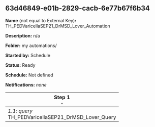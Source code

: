 ## 63d46849-e01b-2829-cacb-6e77b67f6b34

**Name** (not equal to External Key)**:** TH_PEDVaricellaSEP21_DrMSD_Lover_Automation

**Description:** n/a

**Folder:** my automations/

**Started by:** Schedule

**Status:** Ready

**Schedule:** Not defined

**Notifications:** _none_


| Step 1<br>_<small>-</small>_ |
| --- |
| _1.1: query_<br>TH_PEDVaricellaSEP21_DrMSD_Lover_Query |
